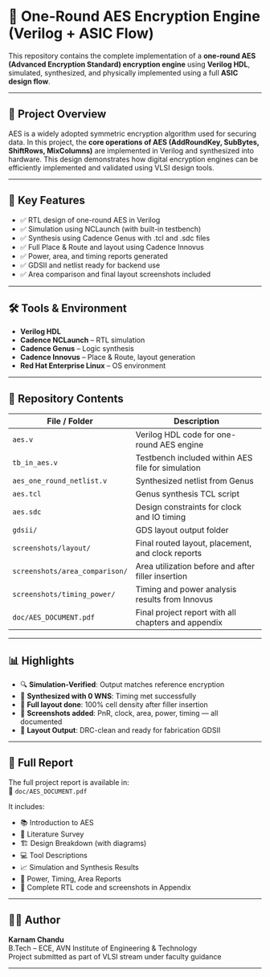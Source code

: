 # 🔐 One-Round AES Encryption Engine (Verilog + ASIC Flow)

This repository contains the complete implementation of a **one-round AES (Advanced Encryption Standard) encryption engine** using **Verilog HDL**, simulated, synthesized, and physically implemented using a full **ASIC design flow**.

---

## 📌 Project Overview
AES is a widely adopted symmetric encryption algorithm used for securing data. In this project, the **core operations of AES (AddRoundKey, SubBytes, ShiftRows, MixColumns)** are implemented in Verilog and synthesized into hardware. This design demonstrates how digital encryption engines can be efficiently implemented and validated using VLSI design tools.

---

## 🚀 Key Features
- ✅ RTL design of one-round AES in Verilog
- ✅ Simulation using NCLaunch (with built-in testbench)
- ✅ Synthesis using Cadence Genus with .tcl and .sdc files
- ✅ Full Place & Route and layout using Cadence Innovus
- ✅ Power, area, and timing reports generated
- ✅ GDSII and netlist ready for backend use
- ✅ Area comparison and final layout screenshots included

---

## 🛠 Tools & Environment
- **Verilog HDL**
- **Cadence NCLaunch** – RTL simulation
- **Cadence Genus** – Logic synthesis
- **Cadence Innovus** – Place & Route, layout generation
- **Red Hat Enterprise Linux** – OS environment

---

## 📂 Repository Contents

| File / Folder                  | Description                                          |
|-------------------------------|------------------------------------------------------|
| `aes.v`                       | Verilog HDL code for one-round AES engine           |
| `tb_in_aes.v`                 | Testbench included within AES file for simulation   |
| `aes_one_round_netlist.v`     | Synthesized netlist from Genus                      |
| `aes.tcl`                     | Genus synthesis TCL script                          |
| `aes.sdc`                     | Design constraints for clock and IO timing          |
| `gdsii/`                      | GDS layout output folder                            |
| `screenshots/layout/`         | Final routed layout, placement, and clock reports   |
| `screenshots/area_comparison/`| Area utilization before and after filler insertion  |
| `screenshots/timing_power/`   | Timing and power analysis results from Innovus      |
| `doc/AES_DOCUMENT.pdf`        | Final project report with all chapters and appendix |

---

## 📊 Highlights
- 🔍 **Simulation-Verified**: Output matches reference encryption
- 🧠 **Synthesized with 0 WNS**: Timing met successfully
- 🧱 **Full layout done**: 100% cell density after filler insertion
- 📸 **Screenshots added**: PnR, clock, area, power, timing — all documented
- 📐 **Layout Output**: DRC-clean and ready for fabrication GDSII

---

## 📘 Full Report
The full project report is available in:  
📄 `doc/AES_DOCUMENT.pdf`

It includes:
- 📚 Introduction to AES
- 🔬 Literature Survey
- 🏗️ Design Breakdown (with diagrams)
- 💻 Tool Descriptions
- 📈 Simulation and Synthesis Results
- 🧾 Power, Timing, Area Reports
- 🧩 Complete RTL code and screenshots in Appendix

---

## 👨‍💻 Author
**Karnam Chandu**  
B.Tech – ECE, AVN Institute of Engineering & Technology  
Project submitted as part of VLSI stream under faculty guidance

---



